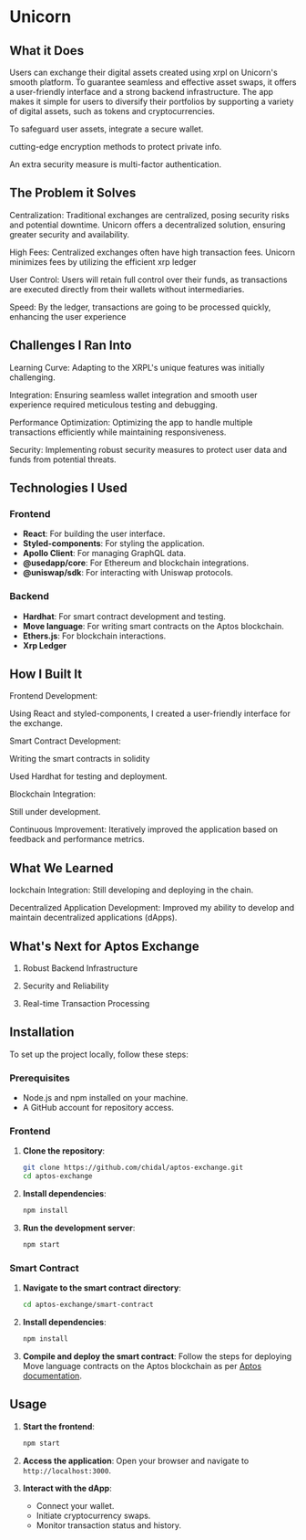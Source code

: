 # Unicorn

## What it Does

Users can exchange their digital assets created using xrpl on Unicorn's smooth platform. To guarantee seamless and effective asset swaps, it offers a user-friendly interface and a strong backend infrastructure. The app makes it simple for users to diversify their portfolios by supporting a variety of digital assets, such as tokens and cryptocurrencies. 

To safeguard user assets, integrate a secure wallet. 

cutting-edge encryption methods to protect private info. 

An extra security measure is multi-factor authentication.

## The Problem it Solves

Centralization: Traditional exchanges are centralized, posing security risks and potential downtime. Unicorn offers a decentralized solution, ensuring greater security and availability.

High Fees: Centralized exchanges often have high transaction fees. Unicorn minimizes fees by utilizing the efficient xrp ledger

User Control: Users will retain full control over their funds, as transactions are executed directly from their wallets without intermediaries.

Speed: By the ledger, transactions are going to be processed quickly, enhancing the user experience

## Challenges I Ran Into

Learning Curve: Adapting to the XRPL's unique features was initially challenging.

Integration: Ensuring seamless wallet integration and smooth user experience required meticulous testing and debugging.

Performance Optimization: Optimizing the app to handle multiple transactions efficiently while maintaining responsiveness.

Security: Implementing robust security measures to protect user data and funds from potential threats.

## Technologies I Used

### Frontend
- **React**: For building the user interface.
- **Styled-components**: For styling the application.
- **Apollo Client**: For managing GraphQL data.
- **@usedapp/core**: For Ethereum and blockchain integrations.
- **@uniswap/sdk**: For interacting with Uniswap protocols.

### Backend
- **Hardhat**: For smart contract development and testing.
- **Move language**: For writing smart contracts on the Aptos blockchain.
- **Ethers.js**: For blockchain interactions.
- **Xrp Ledger**

## How I Built It
Frontend Development:

Using React and styled-components, I created a user-friendly interface for the exchange.

Smart Contract Development:

Writing the smart contracts in solidity

Used Hardhat for testing and deployment.

Blockchain Integration:

Still under development.

Continuous Improvement: Iteratively improved the application based on feedback and performance metrics.

## What We Learned

lockchain Integration: Still developing and deploying in the chain.

Decentralized Application Development: Improved my ability to develop and maintain decentralized applications (dApps).


## What's Next for Aptos Exchange

1. Robust Backend Infrastructure

2. Security and Reliability

3. Real-time Transaction Processing


## Installation

To set up the project locally, follow these steps:

### Prerequisites

- Node.js and npm installed on your machine.
- A GitHub account for repository access.

### Frontend

1. **Clone the repository**:
   ```bash
   git clone https://github.com/chidal/aptos-exchange.git
   cd aptos-exchange
   ```

2. **Install dependencies**:
   ```bash
   npm install
   ```

3. **Run the development server**:
   ```bash
   npm start
   ```

### Smart Contract

1. **Navigate to the smart contract directory**:
   ```bash
   cd aptos-exchange/smart-contract
   ```

2. **Install dependencies**:
   ```bash
   npm install
   ```

3. **Compile and deploy the smart contract**:
   Follow the steps for deploying Move language contracts on the Aptos blockchain as per [Aptos documentation](https://aptos.dev/move/move-on-aptos/).

## Usage

1. **Start the frontend**:
   ```bash
   npm start
   ```

2. **Access the application**:
   Open your browser and navigate to `http://localhost:3000`.

3. **Interact with the dApp**:
   - Connect your wallet.
   - Initiate cryptocurrency swaps.
   - Monitor transaction status and history.



